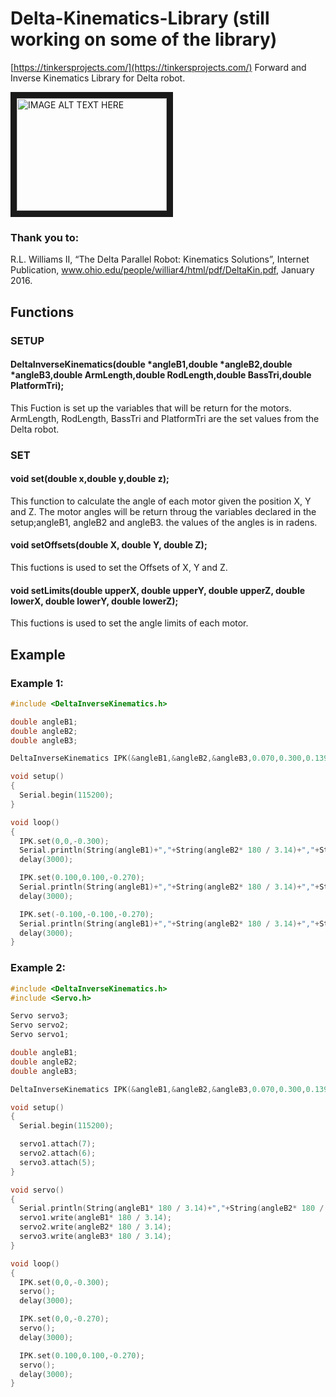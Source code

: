 # Delta-Kinematics-Library (still working on some of the library)
[https://tinkersprojects.com/](https://tinkersprojects.com/)
Forward and Inverse Kinematics Library for Delta robot.

<a href="http://www.youtube.com/watch?feature=player_embedded&v=sGBrFT5dmzU
" target="_blank"><img src="http://img.youtube.com/vi/sGBrFT5dmzU/0.jpg" 
alt="IMAGE ALT TEXT HERE" width="240" height="180" border="10" /></a> 


### Thank you to:
R.L. Williams II, “The Delta Parallel Robot: Kinematics Solutions”, Internet Publication, www.ohio.edu/people/williar4/html/pdf/DeltaKin.pdf, January 2016.

## Functions
### SETUP
#### DeltaInverseKinematics(double *angleB1,double *angleB2,double *angleB3,double ArmLength,double RodLength,double BassTri,double PlatformTri);
This Fuction is set up the variables that will be return for the motors. ArmLength, RodLength, BassTri and PlatformTri are the set values from the Delta robot. 
        
### SET 
#### void set(double x,double y,double z);
This function to calculate the angle of each motor given the position X, Y and Z. The motor angles will be return throug the variables declared in the setup;angleB1, angleB2 and angleB3. the values of the angles is in radens.

#### void setOffsets(double X, double Y, double Z);
This fuctions is used to set the Offsets of X, Y and Z.

#### void setLimits(double upperX, double upperY, double upperZ, double lowerX, double lowerY, double lowerZ);
This fuctions is used to set the angle limits of each motor.

## Example
### Example 1:

```c++
#include <DeltaInverseKinematics.h>

double angleB1;
double angleB2;
double angleB3;

DeltaInverseKinematics IPK(&angleB1,&angleB2,&angleB3,0.070,0.300,0.139,0.112);

void setup() 
{  
  Serial.begin(115200);
}

void loop() 
{
  IPK.set(0,0,-0.300);  
  Serial.println(String(angleB1)+","+String(angleB2* 180 / 3.14)+","+String(angleB3* 180 / 3.14));
  delay(3000);

  IPK.set(0.100,0.100,-0.270);
  Serial.println(String(angleB1)+","+String(angleB2* 180 / 3.14)+","+String(angleB3* 180 / 3.14));
  delay(3000);

  IPK.set(-0.100,-0.100,-0.270);
  Serial.println(String(angleB1)+","+String(angleB2* 180 / 3.14)+","+String(angleB3* 180 / 3.14));
  delay(3000);
}
```

### Example 2:

```c++
#include <DeltaInverseKinematics.h>
#include <Servo.h>

Servo servo3;
Servo servo2;
Servo servo1;

double angleB1;
double angleB2;
double angleB3;

DeltaInverseKinematics IPK(&angleB1,&angleB2,&angleB3,0.070,0.300,0.139,0.112);

void setup() 
{  
  Serial.begin(115200);

  servo1.attach(7);
  servo2.attach(6);
  servo3.attach(5);
}

void servo()
{
  Serial.println(String(angleB1* 180 / 3.14)+","+String(angleB2* 180 / 3.14)+","+String(angleB3* 180 / 3.14));
  servo1.write(angleB1* 180 / 3.14);
  servo2.write(angleB2* 180 / 3.14);
  servo3.write(angleB3* 180 / 3.14);
}

void loop() 
{
  IPK.set(0,0,-0.300);
  servo();
  delay(3000);

  IPK.set(0,0,-0.270);
  servo();
  delay(3000);

  IPK.set(0.100,0.100,-0.270);
  servo();
  delay(3000);
}
```

